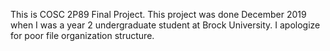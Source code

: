 This is COSC 2P89 Final Project.
This project was done December 2019 when I was a year 2 undergraduate student at Brock University.
I apologize for poor file organization structure.
